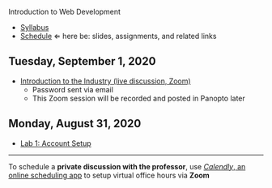 Introduction to Web Development

- [Syllabus](syllabus.md)
- [Schedule](schedule.md)   &lArr; here be: slides, assignments, and related links

## Tuesday, September 1, 2020

- [Introduction  to the Industry (live discussion, Zoom)](https://rochester.zoom.us/j/97048635406)
  - Password sent via email
  - This Zoom session will be recorded and posted in Panopto later

## Monday, August 31, 2020

- [Lab 1: Account Setup](lab01-account-setup/instructions.md)




<hr>


To schedule a **private discussion with the professor**, use [*Calendly*, an online scheduling app](https://calendly.com/rkostin) to setup virtual office hours via **Zoom**